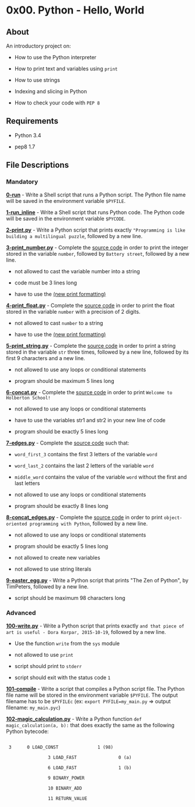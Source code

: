 # 0x00. Python - Hello, World

## About

An introductory project on:

- How to use the Python interpreter

- How to print text and variables using `print`

- How to use strings

- Indexing and slicing in Python

- How to check your code with `PEP 8`

## Requirements

- Python 3.4

- pep8 1.7

## File Descriptions

### Mandatory

**[0-run](0-run)** - Write a Shell script that runs a Python script. The Python file name will be saved in the environment variable `$PYFILE`.



**[1-run_inline](1-run_inline)** - Write a Shell script that runs Python code. The Python code will be saved in the environment variable `$PYCODE`.



**[2-print.py](2-print.py)** - Write a Python script that prints exactly `"Programming is like building a multilingual puzzle`, followed by a new line.



**[3-print_number.py](3-print_number.py)** - Complete the [source code](https://github.com/holbertonschool/0x00.py/blob/master/3-print_number.py) in order to print the integer stored in the variable `number`, followed by `Battery street`, followed by a new line.

  * not allowed to cast the variable number into a string

  * code must be 3 lines long

  * have to use the [(new print formatting)](https://pyformat.info/#number)



**[4-print_float.py](4-print_float.py)** - Complete the [source code](https://github.com/holbertonschool/0x00.py/blob/master/4-print_float.py) in order to print the float stored in the variable `number` with a precision of 2 digits.

  * not allowed to cast `number` to a string

  * have to use the [(new print formatting)](https://pyformat.info/#number)



**[5-print_string.py](5-print_string.py)** - Complete the [source code](https://intranet.hbtn.io/rltoken/SsZaCpUT5-6nybzBeUkHyw) in order to print a string stored in the variable `str` three times, followed by a new line, followed by its first 9 characters and a new line.

  * not allowed to use any loops or conditional statements

  * program should be maximum 5 lines long



**[6-concat.py](6-concat.py)** - Complete the [source code](https://github.com/holbertonschool/0x00.py/blob/master/6-concat.py) in order to print `Welcome to Holberton School!`

  * not allowed to use any loops or conditional statements

  * have to use the variables str1 and str2 in your new line of code

  * program should be exactly 5 lines long



**[7-edges.py](7-edges.py)** - Complete the [source code](https://github.com/holbertonschool/0x00.py/blob/master/7-edges.py) such that:

  * `word_first_3` contains the first 3 letters of the variable `word`

  * `word_last_2` contains the last 2 letters of the variable `word`

  * `middle_word` contains the value of the variable `word` without the first and last letters

  * not allowed to use any loops or conditional statements

  * program should be exactly 8 lines long



**[8-concat_edges.py](8-concat_edges.py)** - Complete the [source code](https://github.com/holbertonschool/0x00.py/blob/master/8-concat_edges.py) in order to print `object-oriented programming with Python`, followed by a new line.

  * not allowed to use any loops or conditional statements

  * program should be exactly 5 lines long

  * not allowed to create new variables

  * not allowed to use string literals



**[9-easter_egg.py](9-easter_egg.py)** - Write a Python script that prints "The Zen of Python", by TimPeters, followed by a new line.

  * script should be maximum 98 characters long



### Advanced

**[100-write.py](100-write.py)** - Write a Python script that prints exactly `and that piece of art is useful - Dora Korpar, 2015-10-19`, followed by a new line.

  * Use the function `write` from the `sys` module

  * not allowed to use `print`

  * script should print to `stderr`

  * script should exit with the status code `1`



**[101-compile](101-compile)** - Write a script that compiles a Python script file. The Python file name will be stored in the environment variable `$PYFILE`. The output filename has to be `$PYFILEc` (ex: `export PYFILE=my_main.py` => output filename: `my_main.pyc`)



**[102-magic_calculation.py](102-magic_calculation.py)** - Write a Python function `def magic_calculation(a, b):` that does exactly the same as the following Python bytecode:

```

 3		0 LOAD_CONST               1 (98)

              	3 LOAD_FAST                0 (a)

              	6 LOAD_FAST                1 (b)

              	9 BINARY_POWER

             	10 BINARY_ADD

             	11 RETURN_VALUE

```
